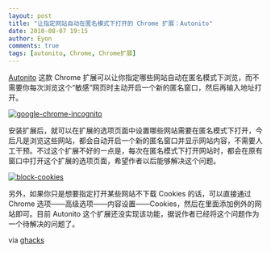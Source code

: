 ```yaml
---
layout: post
title: "让指定网站自动在匿名模式下打开的 Chrome 扩展：Autonito"
date: 2010-08-07 19:15
author: Eyon
comments: true
tags: [autonito, Chrome, Chrome扩展]
---
```

[Autonito](https://chrome.google.com/extensions/detail/aaknjhenmanmibfigajllodbhkgdigbd?hl=en) 这款 Chrome 扩展可以让你指定哪些网站自动在匿名模式下浏览，而不需要你每次浏览这个“敏感”网页时主动开启一个新的匿名窗口，然后再输入地址打开。

<a href="http://img.chromi.org/2010/08/google-chrome-incognito.png">![](http://img.chromi.org/2010/08/google-chrome-incognito.png "google-chrome-incognito")</a>

安装扩展后，就可以在扩展的选项页面中设置哪些网站需要在匿名模式下打开，今后凡是浏览这些网站，都会自动开启一个新的匿名窗口并显示网站内容，不需要人工干预。不过这个扩展不好的一点是，每次在匿名模式下打开网站时，都会在原有窗口中打开这个扩展的选项页面，希望作者以后能够解决这个问题。

<a href="http://img.chromi.org/2010/08/block-cookies.png">![](http://img.chromi.org/2010/08/block-cookies.png "block-cookies")</a>

另外，如果你只是想要指定打开某些网站不下载 Cookies 的话，可以直接通过 Chrome 选项——高级选项——内容设置——Cookies，然后在里面添加例外的网站即可。目前 Autonito 这个扩展还没实现该功能，据说作者已经将这个问题作为一个待解决的问题了。

via [ghacks](http://www.ghacks.net/2010/08/06/automatically-enable-incognito-mode-for-specific-websites-in-google-chrome/)
